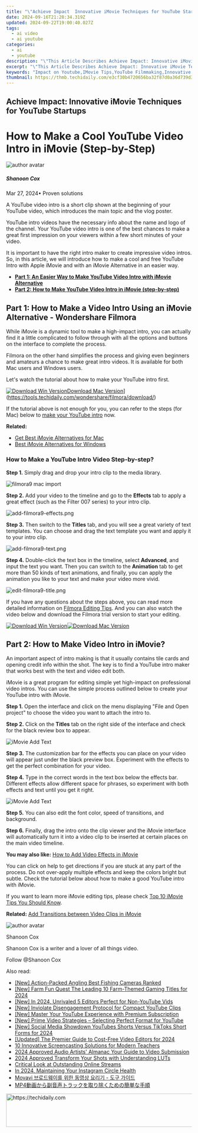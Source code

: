 ```yaml
---
title: "\"Achieve Impact  Innovative iMovie Techniques for YouTube Startups for 2024\""
date: 2024-09-16T21:28:34.319Z
updated: 2024-09-22T19:00:40.027Z
tags:
  - ai video
  - ai youtube
categories:
  - ai
  - youtube
description: "\"This Article Describes Achieve Impact: Innovative iMovie Techniques for YouTube Startups for 2024\""
excerpt: "\"This Article Describes Achieve Impact: Innovative iMovie Techniques for YouTube Startups for 2024\""
keywords: "Impact on Youtube,IMovie Tips,YouTube Filmmaking,Innovative Movie Tech,IMovie Startup Guide,Video Production Tricks,Effective YouTube Content"
thumbnail: https://thmb.techidaily.com/e3cf30b4720656ba32f87d0a36d739d3e594003c967c2e7d28e98120dd95b14e.jpg
---
```


## Achieve Impact: Innovative iMovie Techniques for YouTube Startups

# How to Make a Cool YouTube Video Intro in iMovie (Step-by-Step)

![author avatar](https://images.wondershare.com/filmora/article-images/shannon-cox.jpg)

##### Shanoon Cox

 Mar 27, 2024• Proven solutions

A YouTube video intro is a short clip shown at the beginning of your YouTube video, which introduces the main topic and the vlog poster.

YouTube intro videos have the necessary info about the name and logo of the channel. Your YouTube video intro is one of the best chances to make a great first impression on your viewers within a few short minutes of your video.

It is important to have the right intro maker to create impressive video intros. So, in this article, we will introduce how to make a cool and free YouTube Intro with Apple iMovie and with an iMovie Alternative in an easier way.

* **[Part 1: An Easier Way to Make YouTube Video Intro with iMovie Alternative](#part1)**
* **[Part 2: How to Make YouTube Video Intro in iMovie (step-by-step)](#part2)**

## Part 1: How to Make a Video Intro Using an iMovie Alternative - Wondershare Filmora

While iMovie is a dynamic tool to make a high-impact intro, you can actually find it a little complicated to follow through with all the options and buttons on the interface to complete the process.

Filmora on the other hand simplifies the process and giving even beginners and amateurs a chance to make great intro videos. It is available for both Mac users and Windows users.

Let's watch the tutorial about how to make your YouTube intro first.

[![Download Win Version](https://images.wondershare.com/filmora/guide/download-btn-win.jpg)](https://tools.techidaily.com/wondershare/filmora/download/)[Download Mac Version](https://images.wondershare.com/filmora/guide/download-btn-mac.jpg)](https://tools.techidaily.com/wondershare/filmora/download/)

If the tutorial above is not enough for you, you can refer to the steps (for Mac) below to [make your YouTube intro](https://tools.techidaily.com/wondershare/filmora/download/) now.

**Related:**

* [Get Best iMovie Alternatives for Mac](https://tools.techidaily.com/wondershare/filmora/download/)
* [Best iMovie Alternatives for Windows](https://tools.techidaily.com/wondershare/filmora/download/)

### How to Make a YouTube Intro Video Step-by-step?

**Step 1.** Simply drag and drop your intro clip to the media library.

![filmora9 mac import](https://images.wondershare.com/filmora/article-images/filmora9-mac-import.png)

**Step 2.** Add your video to the timeline and go to the **Effects** tab to apply a great effect (such as the Filter 007 series) to your intro clip.

![add-filmora9-effects.png](https://images.wondershare.com/filmora/article-images/add-filmora9-effects.png)

**Step 3.** Then switch to the **Titles** tab, and you will see a great variety of text templates. You can choose and drag the text template you want and apply it to your intro clip.

![add-filmora9-text.png](https://images.wondershare.com/filmora/article-images/add-filmora9-text.png)

**Step 4.** Double-click the text box in the timeline, select **Advanced**, and input the text you want. Then you can switch to the **Animation** tab to get more than 50 kinds of text animations, and finally, you can apply the animation you like to your text and make your video more vivid.

![edit-filmora9-title.png](https://images.wondershare.com/filmora/article-images/edit-filmora9-title.png)

If you have any questions about the steps above, you can read more detailed information on [Filmora Editing Tips](https://tools.techidaily.com/wondershare/filmora/download/). And you can also watch the video below and download the Filmora trial version to start your editing.

[![Download Win Version](https://images.wondershare.com/filmora/guide/download-btn-win.jpg)](https://tools.techidaily.com/wondershare/filmora/download/)[![Download Mac Version](https://images.wondershare.com/filmora/guide/download-btn-mac.jpg)](https://tools.techidaily.com/wondershare/filmora/download/)

## Part 2: How to Make Video Intro in iMovie?

An important aspect of intro making is that it usually contains tile cards and opening credit info within the shot. The key is to find a YouTube intro maker that works best with the text and video edit both.

iMovie is a great program for editing simple yet high-impact on professional video intros. You can use the simple process outlined below to create your YouTube intro with iMovie.

**Step 1.** Open the interface and click on the menu displaying "File and Open project" to choose the video you want to attach the intro to.

**Step 2.** Click on the **Titles** tab on the right side of the interface and check for the black review box to appear.

![iMovie Add Text](https://images.wondershare.com/filmora/article-images/imovie-add-text-1.jpg)

**Step 3.** The customization bar for the effects you can place on your video will appear just under the black preview box. Experiment with the effects to get the perfect combination for your video.

**Step 4.** Type in the correct words in the text box below the effects bar. Different effects allow different space for phrases, so experiment with both effects and text until you get it right.

![iMovie Add Text](https://images.wondershare.com/filmora/article-images/imovie-add-text-2.jpg)

**Step 5.** You can also edit the font color, speed of transitions, and background.

**Step 6.** Finally, drag the intro onto the clip viewer and the iMovie interface will automatically turn it into a video clip to be inserted at certain places on the main video timeline.

**You may also like:** [How to Add Video Effects in iMovie](https://tools.techidaily.com/wondershare/filmora/download/)

You can click on help to get directions if you are stuck at any part of the process. Do not over-apply multiple effects and keep the colors bright but subtle. Check the tutorial below about how to make a good YouTube intro with iMovie.

If you want to learn more iMovie editing tips, please check [Top 10 iMovie Tips You Should Know](https://tools.techidaily.com/wondershare/filmora/download/).

**Related:** [Add Transitions between Video Clips in iMovie](https://tools.techidaily.com/wondershare/filmora/download/)

![author avatar](https://images.wondershare.com/filmora/article-images/shannon-cox.jpg)

Shanoon Cox

Shanoon Cox is a writer and a lover of all things video.

Follow @Shanoon Cox

<ins class="adsbygoogle"
     style="display:block"
     data-ad-format="autorelaxed"
     data-ad-client="ca-pub-7571918770474297"
     data-ad-slot="1223367746"></ins>

<ins class="adsbygoogle"
     style="display:block"
     data-ad-client="ca-pub-7571918770474297"
     data-ad-slot="8358498916"
     data-ad-format="auto"
     data-full-width-responsive="true"></ins>

<span class="atpl-alsoreadstyle">Also read:</span>
<div><ul>
<li><a href="https://extra-information.techidaily.com/new-action-packed-angling-best-fishing-cameras-ranked/"><u>[New] Action-Packed Angling Best Fishing Cameras Ranked</u></a></li>
<li><a href="https://screen-capture.techidaily.com/new-farm-fun-quest-the-leading-10-farm-themed-gaming-titles-for-2024/"><u>[New] Farm Fun Quest The Leading 10 Farm-Themed Gaming Titles for 2024</u></a></li>
<li><a href="https://youtube-blog.techidaily.com/n-2024-unrivaled-5-editors-perfect-for-non-youtube-vids/"><u>[New] In 2024, Unrivaled 5 Editors Perfect for Non-YouTube Vids</u></a></li>
<li><a href="https://youtube-blog.techidaily.com/nviolate-disengagement-protocol-for-compact-youtube-clips/"><u>[New] Inviolate Disengagement Protocol for Compact YouTube Clips</u></a></li>
<li><a href="https://youtube-blog.techidaily.com/aster-your-youtube-experience-with-premium-subscription/"><u>[New] Master Your YouTube Experience with Premium Subscription</u></a></li>
<li><a href="https://youtube-blog.techidaily.com/rime-video-strategies-selecting-perfect-format-for-youtube/"><u>[New] Prime Video Strategies – Selecting Perfect Format for YouTube</u></a></li>
<li><a href="https://youtube-blog.techidaily.com/ocial-media-showdown-youtubes-shorts-versus-tiktoks-short-forms-for-2024/"><u>[New] Social Media Showdown YouTubes Shorts Versus TikToks Short Forms for 2024</u></a></li>
<li><a href="https://youtube-blog.techidaily.com/ed-the-premier-guide-to-cost-free-video-editors-for-2024/"><u>[Updated] The Premier Guide to Cost-Free Video Editors for 2024</u></a></li>
<li><a href="https://screen-mirroring-recording.techidaily.com/10-innovative-screencasting-solutions-for-modern-teachers/"><u>10 Innovative Screencasting Solutions for Modern Teachers</u></a></li>
<li><a href="https://youtube-blog.techidaily.com/approved-audio-artists-almanac-your-guide-to-video-submission/"><u>2024 Approved Audio Artists' Almanac Your Guide to Video Submission</u></a></li>
<li><a href="https://some-skills.techidaily.com/2024-approved-transform-your-shots-with-understanding-luts/"><u>2024 Approved Transform Your Shots with Understanding LUTs</u></a></li>
<li><a href="https://fox-boxes.techidaily.com/critical-look-at-outstanding-online-streams/"><u>Critical Look at Outstanding Online Streams</u></a></li>
<li><a href="https://instagram-video-recordings.techidaily.com/in-2024-maintaining-your-instagram-circle-health/"><u>In 2024, Maintaining Your Instagram Circle Health</u></a></li>
<li><a href="https://some-guidance.techidaily.com/1726220101702-movavi/"><u>Movavi 브로드웨이를 위한 동영상 요리기 - 도구 가이드</u></a></li>
<li><a href="https://discover-best.techidaily.com/1726029304847-mp4/"><u>MP4動画から副音声トラックを取り除くための簡単な手順</u></a></li>
</ul></div>

<!-- affiliate ads begin -->
<a href="https://bluettius.sjv.io/c/5597632/2139111/17108" target="_top" id="2139111">
  <img src="//a.impactradius-go.com/display-ad/17108-2139111" border="0" alt="https://techidaily.com" width="728" height="90"/>
</a>
<img height="0" width="0" src="https://bluettius.sjv.io/i/5597632/2139111/17108" style="position:absolute;visibility:hidden;" border="0" />
<!-- affiliate ads end -->

